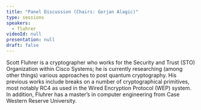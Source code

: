 ```yaml
---
title: "Panel Discussion (Chairs: Gorjan Alagic)"
type: sessions
speakers:
  - fluhrer
videoId: null
presentation: null
draft: false
---
```

Scott Fluhrer is a cryptographer who works for the Security and Trust (STO) Organization within Cisco Systems; he is currently researching (among other things) various approaches to post quantum cryptography. His previous works include breaks on a number of cryptographical primitives, most notably RC4 as used in the Wired Encryption Protocol (WEP) system. In addition, Fluhrer has a master’s in computer engineering from Case Western Reserve University.



<!-- fields to use above: -->
<!-- videoId: "Vfl9pPh6ipI" -->
<!-- presentation: "/2024/sessions/slides/QCrypt2024InvitedDiamanti.pdf" -->
